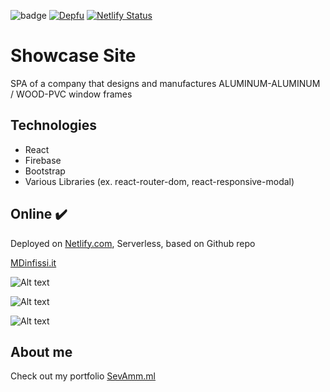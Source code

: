  ![badge](https://travis-ci.org/1r0n51uv/md-infissi.svg?branch=master)
[![Depfu](https://badges.depfu.com/badges/33d5ed0bfc9b31dd32f3bbaddcff880e/count.svg)](https://depfu.com/github/1r0n51uv/md-infissi?project_id=10006)
[![Netlify Status](https://api.netlify.com/api/v1/badges/09c1133c-cf97-4fb9-b69d-f9b63d505642/deploy-status)](https://app.netlify.com/sites/mdinfissi/deploys)

# Showcase Site

SPA of a company that designs and manufactures ALUMINUM-ALUMINUM / WOOD-PVC window frames

## Technologies

<ul>
  <li>React</li>
   <li>Firebase</li>
   <li>Bootstrap</li>
   <li>Various Libraries (ex. react-router-dom, react-responsive-modal)</li>
  </ul>

## Online :heavy_check_mark:

Deployed on [Netlify.com](https://netlify.com/), Serverless, based on Github repo

[MDinfissi.it](https://mdinfissi.it/)


![Alt text](https://firebasestorage.googleapis.com/v0/b/sevamm-f9e0c.appspot.com/o/mdinfissi%2FSchermata%202021-03-22%20alle%2012.24.50.png?alt=media&token=56c47497-5722-487f-8e41-0c4e460bfd45)

![Alt text](https://firebasestorage.googleapis.com/v0/b/sevamm-f9e0c.appspot.com/o/mdinfissi%2FSchermata%202021-03-22%20alle%2012.25.00.png?alt=media&token=fb994f53-6256-4688-a2e2-44fe0e54cf84)

![Alt text](https://firebasestorage.googleapis.com/v0/b/sevamm-f9e0c.appspot.com/o/mdinfissi%2FSchermata%202021-03-22%20alle%2012.25.42.png?alt=media&token=235bdbc3-e338-467d-85d3-52be5782f1ce)



## About me

Check out my portfolio [SevAmm.ml](https://sevamm.ml)
